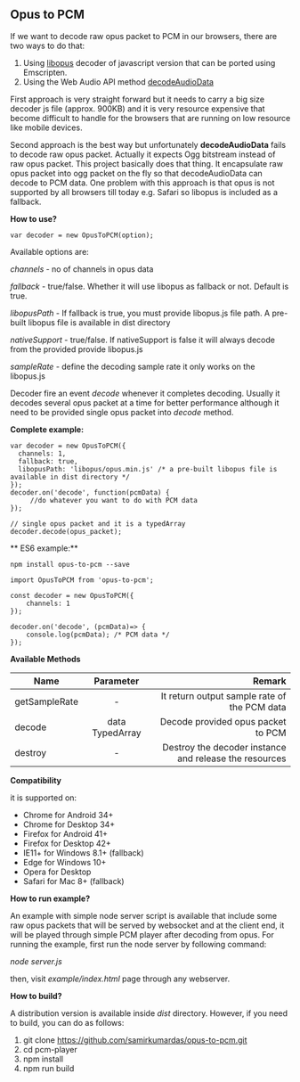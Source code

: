 Opus to PCM
-----------
If we want to decode raw opus packet to PCM in our browsers, there are two ways to do that:

 1. Using [libopus](https://opus-codec.org/) decoder of javascript version that can be ported using Emscripten.
 2. Using the Web Audio API method [decodeAudioData](https://developer.mozilla.org/en-US/docs/Web/API/BaseAudioContext/decodeAudioData)

First approach is very straight forward but it needs to carry a big size decoder js file (approx. 900KB) and it is very resource expensive that become difficult to handle for the browsers that are running on low resource like mobile devices.

Second approach is the best way but unfortunately **decodeAudioData** fails to decode raw opus packet. Actually it expects Ogg bitstream instead of raw opus packet. This project basically does that thing. It encapsulate raw opus packet into ogg packet on the fly so that decodeAudioData can decode to PCM data. One problem with this approach is that opus is not supported by all browsers till today e.g. Safari so libopus is included as a fallback.

**How to use?**

    var decoder = new OpusToPCM(option);

Available options are:

*channels* - no of channels in opus data

*fallback* - true/false. Whether it will use libopus as fallback or not. Default is true.

*libopusPath* - If fallback is true, you must provide libopus.js file path. A pre-built libopus file is available in dist directory

*nativeSupport* - true/false. If nativeSupport is false it will always decode from the provided provide libopus.js

*sampleRate* - define the decoding sample rate it only works on the libopus.js

Decoder fire an event *decode* whenever it completes decoding. Usually it decodes several opus packet at a time for better performance although it need to be provided single opus packet into *decode* method.

**Complete example:**

    var decoder = new OpusToPCM({
	  channels: 1,
	  fallback: true,
      libopusPath: 'libopus/opus.min.js' /* a pre-built libopus file is available in dist directory */
    });
    decoder.on('decode', function(pcmData) {
         //do whatever you want to do with PCM data
    });
    
    // single opus packet and it is a typedArray
    decoder.decode(opus_packet); 

** ES6 example:**

    npm install opus-to-pcm --save

    import OpusToPCM from 'opus-to-pcm';

    const decoder = new OpusToPCM({
        channels: 1
    });

    decoder.on('decode', (pcmData)=> {
        console.log(pcmData); /* PCM data */
    }); 

**Available Methods**

| Name        | Parameter           | Remark  |
| ------------- |:-------------:| -----:|
| getSampleRate      | - | It return output sample rate of the PCM data |
| decode      | data TypedArray      |  Decode provided opus packet to PCM  |
| destroy | -      |    Destroy the decoder instance and release the resources |
  
 **Compatibility**
 
   it is supported on:

 * Chrome for Android 34+
 * Chrome for Desktop 34+
 * Firefox for Android 41+
 * Firefox for Desktop 42+
 * IE11+ for Windows 8.1+ (fallback)
 * Edge for Windows 10+
 * Opera for Desktop
 * Safari for Mac 8+ (fallback)

**How to run example?**

An example with simple node server script is available that include some raw opus packets that will be served by websocket and at the client end, it will be played through simple PCM player after decoding from opus. For running the example, first run the node server by following command:

*node server.js*

then, visit *example/index.html* page through any webserver.

**How to build?**

A distribution version is available inside *dist* directory. However, if you need to build, you can do as follows:

 1. git clone https://github.com/samirkumardas/opus-to-pcm.git
 2. cd pcm-player
 3. npm install
 4. npm run build
